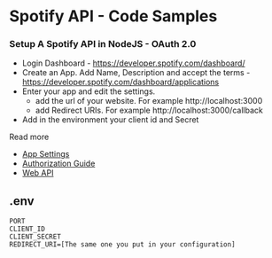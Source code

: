 # Spotify API - Code Samples

### Setup A Spotify API in NodeJS - OAuth 2.0

- Login Dashboard - https://developer.spotify.com/dashboard/
- Create an App. Add Name, Description and accept the terms - https://developer.spotify.com/dashboard/applications
- Enter your app and edit the settings.
  - add the url of your website. For example http://localhost:3000
  - add Redirect URIs. For example http://localhost:3000/callback
- Add in the environment your client id and Secret

Read more

- [App Settings](https://developer.spotify.com/documentation/general/guides/app-settings/)
- [Authorization Guide](https://developer.spotify.com/documentation/general/guides/authorization-guide/#authorization-code-flow)
- [Web API](https://developer.spotify.com/documentation/web-api/)

## .env

```
PORT
CLIENT_ID
CLIENT_SECRET
REDIRECT_URI=[The same one you put in your configuration]
```
